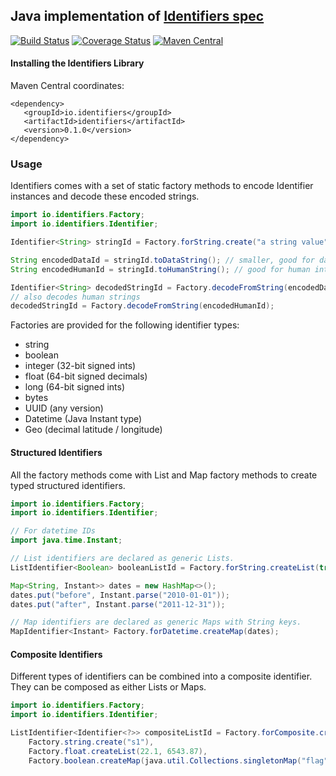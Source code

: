 ## Java implementation of [Identifiers spec](https://github.com/Identifiers/spec)

[![Build Status](https://travis-ci.org/Identifiers/identifiers-java.svg?branch=master)](https://travis-ci.org/Identifiers/identifiers-java)
[![Coverage Status](https://coveralls.io/repos/github/Identifiers/identifiers-java/badge.svg?branch=master)](https://coveralls.io/github/Identifiers/identifiers-java?branch=master)
[![Maven Central](https://img.shields.io/maven-central/v/io.identifiers/identifiers.svg?label=Maven%20Central)](https://search.maven.org/search?q=g:%22io.identifiers%22%20AND%20a:%22identifiers%22)

#### Installing the Identifiers Library

Maven Central coordinates:

```
<dependency>
   <groupId>io.identifiers</groupId>
   <artifactId>identifiers</artifactId>
   <version>0.1.0</version>
</dependency>
```

### Usage

Identifiers comes with a set of static factory methods to encode Identifier instances and decode these encoded strings.

```java
import io.identifiers.Factory;
import io.identifiers.Identifier;

Identifier<String> stringId = Factory.forString.create("a string value");

String encodedDataId = stringId.toDataString(); // smaller, good for data storage and transmission
String encodedHumanId = stringId.toHumanString(); // good for human interaction like emails and URLs

Identifier<String> decodedStringId = Factory.decodeFromString(encodedDataId);
// also decodes human strings
decodedStringId = Factory.decodeFromString(encodedHumanId);
```

Factories are provided for the following identifier types:

* string
* boolean
* integer (32-bit signed ints)
* float (64-bit signed decimals)
* long (64-bit signed ints)
* bytes
* UUID (any version)
* Datetime (Java Instant type)
* Geo (decimal latitude / longitude)

#### Structured Identifiers
All the factory methods come with List and Map factory methods to create typed structured identifiers.

```java
import io.identifiers.Factory;
import io.identifiers.Identifier;

// For datetime IDs
import java.time.Instant;

// List identifiers are declared as generic Lists.
ListIdentifier<Boolean> booleanListId = Factory.forString.createList(true, false);

Map<String, Instant>> dates = new HashMap<>();
dates.put("before", Instant.parse("2010-01-01"));
dates.put("after", Instant.parse("2011-12-31"));

// Map identifiers are declared as generic Maps with String keys.
MapIdentifier<Instant> Factory.forDatetime.createMap(dates);
```

#### Composite Identifiers

Different types of identifiers can be combined into a composite identifier. They can be composed as either Lists or Maps.

```java
import io.identifiers.Factory;
import io.identifiers.Identifier;

ListIdentifier<Identifier<?>> compositeListId = Factory.forComposite.createList(
	Factory.string.create("s1"),
	Factory.float.createList(22.1, 6543.87),
	Factory.boolean.createMap(java.util.Collections.singletonMap("flag", true)));
```